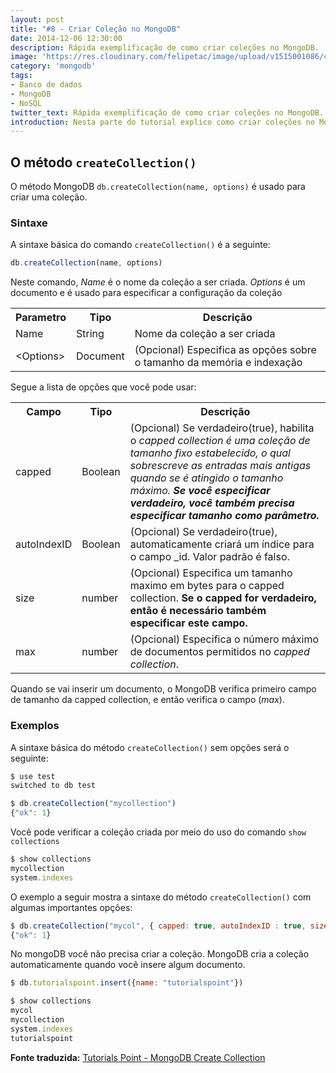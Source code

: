 ```yaml
---
layout: post
title: "#8 - Criar Coleção no MongoDB"
date: 2014-12-06 12:30:00
description: Rápida exemplificação de como criar coleções no MongoDB.
image: 'https://res.cloudinary.com/felipetac/image/upload/v1515001086/create_lv4v5l.png'
category: 'mongodb'
tags:
- Banco de dados
- MongoDB
- NoSQL
twitter_text: Rápida exemplificação de como criar coleções no MongoDB.
introduction: Nesta parte do tutorial explico como criar coleções no MongoDB.
---
```


## O método ```createCollection()```

O método MongoDB ```db.createCollection(name, options)``` é usado para criar uma coleção.

### Sintaxe

A sintaxe básica do comando ```createCollection()``` é a seguinte:

```js
db.createCollection(name, options)
```

Neste comando, *Name* é o nome da coleção a ser criada. *Options* é um documento e é usado para especificar a configuração da coleção

<table>
<tbody>
<tr>
<th>Parametro</th>
<th>Tipo</th>
<th>Descrição</th>
</tr>
<tr>
<td>Name</td>
<td>String</td>
<td>Nome da coleção a ser criada</td>
</tr>
<tr>
<td>&lt;Options&gt;</td>
<td>Document</td>
<td>(Opcional) Especifica as opções sobre o tamanho da memória e indexação</td>
</tr>
</tbody>
</table>

Segue a lista de opções que você pode usar:

<table>
<tbody>
<tr>
<th>Campo</th>
<th>Tipo</th>
<th>Descrição</th>
</tr>
<tr>
<td>capped</td>
<td>Boolean</td>
<td>(Opcional) Se verdadeiro(true), habilita o <i>capped collection é uma coleção de tamanho fixo estabelecido, o qual sobrescreve as entradas mais antigas quando se é atingido o tamanho máximo. </i><i><b>Se você especificar verdadeiro, você também precisa especificar tamanho como parâmetro.</b></i></td>
</tr>
<tr>
<td>autoIndexID</td>
<td>Boolean</td>
<td>(Opcional) Se verdadeiro(true), automaticamente criará um índice para o campo _id. Valor padrão é falso.</td>
</tr>
<tr>
<td>size</td>
<td>number</td>
<td>(Opcional) Especifica um tamanho maximo em bytes para o capped collection. <b>Se o capped for verdadeiro, então é necessário também especificar este campo.</b></td>
</tr>
<tr>
<td>max</td>
<td>number</td>
<td>(Opcional) Especifica o número máximo de documentos permitidos no <i>capped collection</i>.</td>
</tr>
</tbody>
</table>

Quando se vai inserir um documento, o MongoDB verifica primeiro campo de tamanho da capped collection, e então verifica o campo (*max*).

### Exemplos

A sintaxe básica do método ```createCollection()``` sem opções será o seguinte:

```js
$ use test
switched to db test

$ db.createCollection("mycollection")
{"ok": 1}
```

Você pode verificar a coleção criada por meio do uso do comando ```show collections```

```js
$ show collections
mycollection
system.indexes
```

O exemplo a seguir mostra a sintaxe do método ```createCollection()``` com algumas importantes opções:

```js
$ db.createCollection("mycol", { capped: true, autoIndexID : true, size: 6142800, max: 10000 })
{"ok": 1}
```

No mongoDB você não precisa criar a coleção. MongoDB cria a coleção automaticamente quando você insere algum documento.

```js
$ db.tutorialspoint.insert({name: "tutorialspoint"})

$ show collections
mycol
mycollection
system.indexes
tutorialspoint
```

**Fonte traduzida:** [Tutorials Point - MongoDB Create Collection](http://www.tutorialspoint.com/mongodb/mongodb_create_collection.htm)

